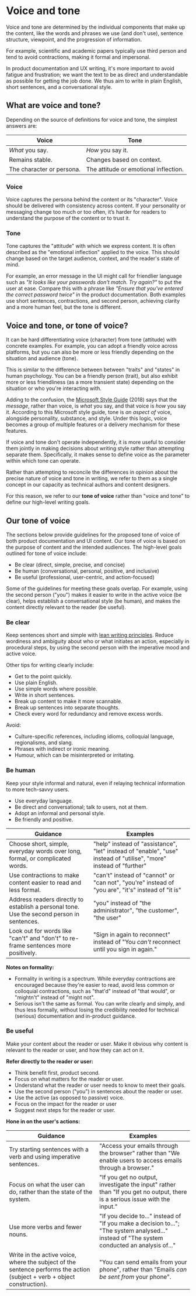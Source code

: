 # Voice and tone

Voice and tone are determined by the individual components that make up the content, like the words and phrases we use (and don't use), sentence structure, viewpoint, and the progression of information.

For example, scientific and academic papers typically use third person and tend to avoid contractions, making it formal and impersonal. 

In product documentation and UX writing, it's more important to avoid fatigue and frustration; we want the text to be as direct and understandable as possible for getting the job done. We thus aim to write in plain English, short sentences, and a conversational style.

## What are voice and tone?

Depending on the source of definitions for voice and tone, the simplest answers are:

|Voice|Tone|
|---|---|
| *What* you say. | *How* you say it. |
| Remains stable. | Changes based on context.
| The character or persona. | The attitude or emotional inflection. |

### Voice

Voice captures the persona behind the content or its "character". Voice should be delivered with consistency across content. If your personality or messaging change too much or too often, it’s harder for readers to understand the purpose of the content or to trust it.

### Tone

Tone captures the "attitude" with which we express content. It is often described as the "emotional inflection" applied to the voice. This should change based on the target audience, context, and the reader's state of mind.

For example, an error message in the UI might call for friendlier language such as *"It looks like your passwords don't match. Try again?"* to put the user at ease. Compare this with a phrase like *"Ensure that you've entered the correct password twice"* in the product documentation. Both examples use short sentences, contractions, and second person, achieving clarity and a more human feel, but the tone is different.

## Voice and tone, or tone of voice?

It can be hard differentiating voice (character) from tone (attitude) with concrete examples. For example, you can adopt a friendly voice across platforms, but you can also be more or less friendly depending on the situation and audience (tone). 

This is similar to the difference between between "traits" and "states" in human psychology. You can be a friendly person (trait), but also exhibit more or less friendliness (as a more transient state) depending on the situation or who you're interacting with.

Adding to the confusion, the [Microsoft Style Guide](https://docs.microsoft.com/en-us/style-guide/brand-voice-above-all-simple-human) (2018) says that the *message*, rather than voice, is *what* you say, and that voice is *how* you say it. According to this Microsoft style guide, tone is *an aspect of* voice, alongside personality, substance, and style. Under this logic, voice becomes a group of multiple features or a delivery mechanism for these features.

If voice and tone don't operate independently, it is more useful to consider them jointly in making decisions about writing style rather than attempting separate them. Specifically, it makes sense to define voice as the parameter within which tone can operate. 

Rather than attempting to reconcile the differences in opinion about the precise nature of voice and tone in writing, we refer to them as a single concept in our capacity as technical authors and content designers.

For this reason, we refer to our **tone of voice** rather than "voice and tone" to define our high-level writing goals.

## Our tone of voice

The sections below provide guidelines for the proposed tone of voice of both product documentation and UI content. Our tone of voice is based on the purpose of content and the intended audiences. The high-level goals outlined for tone of voice include:

- Be clear (direct, simple, precise, and concise)
- Be human (conversational, personal, positive, and inclusive)
- Be useful (professional, user-centric, and action-focused)

Some of the guidelines for meeting these goals overlap. For example, using the second person ("you") makes it easier to write in the active voice (be clear), helps establish a conversational style (be human), and makes the content directly relevant to the reader (be useful).

### Be clear

Keep sentences short and simple with [lean writing principles](https://jeunese.github.io/#/guidelines?id=lean-writing-principles). Reduce wordiness and ambiguity about who or what initiates an action, especially in procedural steps, by using the second person with the imperative mood and active voice.

Other tips for writing clearly include:

-  Get to the point quickly.
-  Use plain English.
-  Use simple words where possible.
-  Write in short sentences.
-  Break up content to make it more scannable.
-  Break up sentences into separate thoughts.
-  Check every word for redundancy and remove excess words.

Avoid:

-  Culture-specific references, including idioms, colloquial language, regionalisms, and slang.
-  Phrases with indirect or ironic meaning.
-  Humour, which can be misinterpreted or irritating.

### Be human

Keep your style informal and natural, even if relaying technical information to more tech-savvy users.

-  Use everyday language.
-  Be direct and conversational; talk *to* users, not at them. 
-  Adopt an informal and personal style.
-  Be friendly and positive.

|Guidance | Examples | 
|---|---|
|Choose short, simple, everyday words over long, formal, or complicated words. | "help" instead of "assistance", "let" instead of "enable", "use" instead of "utilise", "more" instead of "further"|
|Use  contractions to make content easier to read and less formal. | "can't" instead of "cannot" or "can not", "you're" instead of "you are", "it's" instead of "it is"|
|Address readers directly to establish a personal tone. Use the second person in sentences. | "you" instead of "the administrator", "the customer", "the user" |
|Look out for words like "can't" and "don't" to re-frame sentences more positively.|"Sign in again to reconnect" instead of "You *can't* reconnect until you sign in again."|

**Notes on formality:**

* Formality in writing is a spectrum. While everyday contractions are encouraged because they're easier to read, avoid less common or colloquial contractions, such as "that'd" instead of "that would", or "mightn't" instead of "might not". 
* Serious isn't the same as formal. You can write clearly and simply, and thus less formally, without losing the credibility needed for technical (serious) documentation and in-product guidance.

### Be useful

Make your content about the reader or user. Make it obvious why content is relevant to the reader or user, and how they can act on it.

**Refer directly to the reader or user:**

-  Think benefit first, product second.
-  Focus on what matters for the reader or user.
-  Understand what the reader or user needs to know to meet their goals.
-  Use the second person ("you") in sentences about the reader or user.
-  Use the active (as opposed to passive) voice.
-  Focus on the impact for the reader or user
-  Suggest next steps for the reader or user.

**Hone in on the user's actions:**

|Guidance | Examples | 
|---|---|
|Try starting sentences with a verb and using imperative sentences. | "Access your emails through the browser" rather than "We enable users to access emails through a browser." |
|Focus on what the user can do, rather than the state of the system.| "If you get no output, investigate the input" rather than "If you get no output, there is a serious issue with the input."|
|Use more verbs and fewer nouns. | "If you decide to..." instead of "If you make a decision to..."; "The system analysed..." instead of "The system conducted an analysis of..." |
|Write in the active voice, where the subject of the sentence performs the action (subject + verb + object construction).| "You can send emails from your phone", rather than "Emails *can be sent from* your phone".|